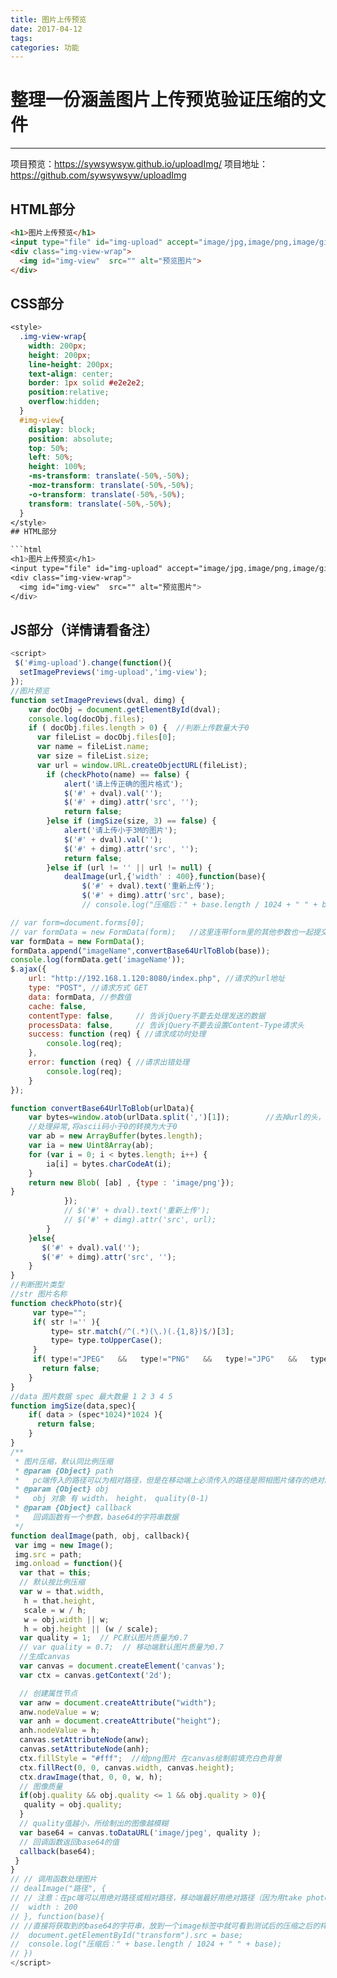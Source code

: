 ```yaml
---
title: 图片上传预览
date: 2017-04-12
tags:
categories: 功能
---
```


# 整理一份涵盖图片上传预览验证压缩的文件
<!-- more -->
------

项目预览：https://sywsywsyw.github.io/uploadImg/
项目地址：https://github.com/sywsywsyw/uploadImg

## HTML部分

```html
<h1>图片上传预览</h1>
<input type="file" id="img-upload" accept="image/jpg,image/png,image/gif,image/jpeg">
<div class="img-view-wrap">
  <img id="img-view"  src="" alt="预览图片">
</div>
```

## CSS部分

```css
<style>
  .img-view-wrap{
    width: 200px;
    height: 200px;
    line-height: 200px;
    text-align: center;
    border: 1px solid #e2e2e2;
    position:relative;
    overflow:hidden;
  }
  #img-view{
    display: block;
    position: absolute;
    top: 50%;
    left: 50%;
    height: 100%;
    -ms-transform: translate(-50%,-50%);
    -moz-transform: translate(-50%,-50%);
    -o-transform: translate(-50%,-50%);
    transform: translate(-50%,-50%);
  }
</style>
## HTML部分

```html
<h1>图片上传预览</h1>
<input type="file" id="img-upload" accept="image/jpg,image/png,image/gif,image/jpeg">
<div class="img-view-wrap">
  <img id="img-view"  src="" alt="预览图片">
</div>
```

## JS部分（详情请看备注）

```js
<script>
 $('#img-upload').change(function(){
  setImagePreviews('img-upload','img-view');
});
//图片预览
function setImagePreviews(dval, dimg) {
    var docObj = document.getElementById(dval);
    console.log(docObj.files);
    if ( docObj.files.length > 0) {  //判断上传数量大于0
      var fileList = docObj.files[0];
      var name = fileList.name;
      var size = fileList.size;
      var url = window.URL.createObjectURL(fileList);
        if (checkPhoto(name) == false) {
            alert('请上传正确的图片格式');
            $('#' + dval).val('');
            $('#' + dimg).attr('src', '');
            return false;
        }else if (imgSize(size, 3) == false) {
            alert('请上传小于3M的图片');
            $('#' + dval).val('');
            $('#' + dimg).attr('src', '');
            return false;
        }else if (url != '' || url != null) {
            dealImage(url,{'width' : 400},function(base){
                $('#' + dval).text('重新上传');
                $('#' + dimg).attr('src', base);
                // console.log("压缩后：" + base.length / 1024 + " " + base);　

// var form=document.forms[0];
// var formData = new FormData(form);   //这里连带form里的其他参数也一起提交了,如果不需要提交其他参数可以直接FormData无参数的构造函数
var formData = new FormData();
formData.append("imageName",convertBase64UrlToBlob(base));
console.log(formData.get('imageName'));
$.ajax({
    url: "http://192.168.1.120:8080/index.php", //请求的url地址
    type: "POST", //请求方式 GET
    data: formData, //参数值
    cache: false,
    contentType: false,     // 告诉jQuery不要去处理发送的数据
    processData: false,     // 告诉jQuery不要去设置Content-Type请求头
    success: function (req) { //请求成功时处理
        console.log(req);
    },
    error: function (req) { //请求出错处理
        console.log(req);
    }
});

function convertBase64UrlToBlob(urlData){
    var bytes=window.atob(urlData.split(',')[1]);        //去掉url的头，并转换为byte
    //处理异常,将ascii码小于0的转换为大于0
    var ab = new ArrayBuffer(bytes.length);
    var ia = new Uint8Array(ab);
    for (var i = 0; i < bytes.length; i++) {
        ia[i] = bytes.charCodeAt(i);
    }
    return new Blob( [ab] , {type : 'image/png'});
}
            });
            // $('#' + dval).text('重新上传');
            // $('#' + dimg).attr('src', url);
        }
    }else{
       $('#' + dval).val('');
       $('#' + dimg).attr('src', '');
    }
}
//判断图片类型
//str 图片名称
function checkPhoto(str){
     var type="";
     if( str !='' ){
         type= str.match(/^(.*)(\.)(.{1,8})$/)[3];
         type= type.toUpperCase();
     }
     if( type!="JPEG"   &&   type!="PNG"   &&   type!="JPG"   &&   type!="GIF"){
       return false;
    }
}
//data 图片数据 spec 最大数量 1 2 3 4 5
function imgSize(data,spec){
    if( data > (spec*1024)*1024 ){
      return false;
    }
}
/**
 * 图片压缩，默认同比例压缩
 * @param {Object} path
 *   pc端传入的路径可以为相对路径，但是在移动端上必须传入的路径是照相图片储存的绝对路径
 * @param {Object} obj
 *   obj 对象 有 width， height， quality(0-1)
 * @param {Object} callback
 *   回调函数有一个参数，base64的字符串数据
 */
function dealImage(path, obj, callback){
 var img = new Image();
 img.src = path;
 img.onload = function(){
  var that = this;
  // 默认按比例压缩
  var w = that.width,
   h = that.height,
   scale = w / h;
   w = obj.width || w;
   h = obj.height || (w / scale);
  var quality = 1;  // PC默认图片质量为0.7
  // var quality = 0.7;  // 移动端默认图片质量为0.7
  //生成canvas
  var canvas = document.createElement('canvas');
  var ctx = canvas.getContext('2d');

  // 创建属性节点
  var anw = document.createAttribute("width");
  anw.nodeValue = w;
  var anh = document.createAttribute("height");
  anh.nodeValue = h;
  canvas.setAttributeNode(anw);
  canvas.setAttributeNode(anh);
  ctx.fillStyle = "#fff";  //给png图片 在canvas绘制前填充白色背景
  ctx.fillRect(0, 0, canvas.width, canvas.height);
  ctx.drawImage(that, 0, 0, w, h);
  // 图像质量
  if(obj.quality && obj.quality <= 1 && obj.quality > 0){
   quality = obj.quality;
  }
  // quality值越小，所绘制出的图像越模糊
  var base64 = canvas.toDataURL('image/jpeg', quality );
  // 回调函数返回base64的值
  callback(base64);
 }
}
// // 调用函数处理图片 　　　　　　　　　　　　　　　　
// dealImage("路径", {
// // 注意：在pc端可以用绝对路径或相对路径，移动端最好用绝对路径（因为用take photo后的图片路径，我没有试成功（如果有人试成功了可以分享一下经验））
//  width : 200
// }, function(base){
// //直接将获取到的base64的字符串，放到一个image标签中就可看到测试后的压缩之后的样式图了
//  document.getElementById("transform").src = base;
//  console.log("压缩后：" + base.length / 1024 + " " + base);　　　　
// })
</script>
```
